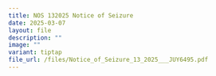 ```yaml
---
title: NOS 132025 Notice of Seizure
date: 2025-03-07
layout: file
description: ""
image: ""
variant: tiptap
file_url: /files/Notice_of_Seizure_13_2025___JUY6495.pdf
---
```

